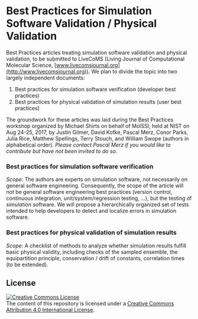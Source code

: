 # Best Practices for Simulation Software Validation / Physical Validation

Best Practices articles treating simulation software validation and
physical validation, to be submitted to LiveCoMS (Living Journal of
Computational Molecular Science, [www.livecomsjournal.org](http://www.livecomsjournal.org)).
We plan to divide the topic into two largely independent documents:

1. Best practices for simulation software verification (developer best practices)
2. Best practices for physical validation of simulation results (user best practices)

The groundwork for these articles was laid during the Best Practices
workshop organized by Michael Shirts on behalf of MolSSI, held at NIST
on Aug 24-25, 2017, by Justin Gilmer, David Kofke, Pascal Merz, Conor
Parks, Julia Rice, Matthew Spellings, Terry Stouch, and William Swope
(authors in alphabetical order). _Please contact Pascal Merz if you
would like to contribute but have not been invited to do so._


### Best practices for simulation software verification 
*Scope:* The authors are experts on simulation software, not
necessarily on general software engineering. Consequently, the scope
of the article will not be general software engineering best practices
(version control, continuous integration, unit/system/regression
testing, ...), but the testing of _simulation_ software. We will
propose a hierarchically organized set of tests intended to help
developers to detect and localize errors in simulation software.

### Best practices for physical validation of simulation results
*Scope:* A checklist of methods to analyze whether simulation results
fulfill basic physical validity, including checks of the sampled
ensemble, the equipartition principle, conservation / drift of
constants, correlation times (to be extended).

## License

[![Creative Commons License](https://i.creativecommons.org/l/by/4.0/88x31.png)](http://creativecommons.org/licenses/by/4.0/)  
The content of this repository is licensed under a
[Creative Commons Attribution 4.0 International License](http://creativecommons.org/licenses/by/4.0/).
